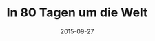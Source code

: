 ---
title: 'In 80 Tagen um die Welt'
description: 'Der Rauch – ein Stoff  der Gegensätze, der gleichermaßen formlos und doch greifbar erscheint. Schwarz oder weiß. Er kann jeden Raum ausfüllen, kann gefühlt werden, aber nie festgehalten. Rauch von einer genüsslichen Zigarre oder einem warmen Kamin. Es bleibt immer der Rauch. Das flüchtige Element.'
cover: '/de/videos/rauch.jpg'
video: 'https://youtu.be/0QHOs6yWkjo'
tags: [private, contemporary, kitchen, livingroom, bedroom, bathroom]
date: 2015-09-27
---